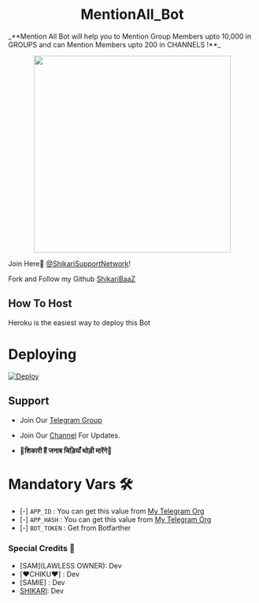 <h1 align="center"><b><b>MentionAll_Bot</b></b></h1>
_**Mention All Bot will help you to Mention Group Members upto 10,000 in GROUPS and can Mention Members upto 200 in CHANNELS !**_

<p align="center"><a href="https://t.me/ShikariSupportNetwork"><img src="https://telegra.ph/file/5659bd87170bdcbe5ee44.jpg" width="400"></a></p>

Join Here💖 [@ShikariSupportNetwork](https://t.me/ShikariSupportNetwork)!
    
Fork and Follow my Github [ShikariBaaZ](https://github.com/ShikariBaaZ)

## How To Host
Heroku is the easiest way to deploy this Bot

# Deploying
[![Deploy](https://www.herokucdn.com/deploy/button.svg)](https://heroku.com/deploy?template=https://github.com/ShikariBaaZ/MentionAll_Bot)

## Support   

- Join Our [Telegram Group](https://t.me/ShikariSupportNetwork) 
- Join Our [Channel](https://t.me/The_SHIKARI_Network) For Updates.

-  🦅**शिकारी हैं जनाब चिड़ियाँ थोड़ी मारेंगे**🦅

# Mandatory Vars 🛠

- [-] `APP_ID` :   You can get this value from [My Telegram Org](https://my.telegram.org/)
- [-] `APP_HASH` :   You can get this value from [My Telegram Org](https://my.telegram.org/)
- [-] `BOT_TOKEN` : Get from Botfarther

### Special Credits 💖
- [SAM](LAWLESS OWNER): Dev
- [❤️CHIKU❤️] : Dev
- [SAMIE] : Dev
- [SHIKARI](https://github.com/ShikariBaaZ): Dev
